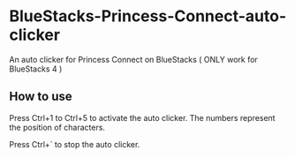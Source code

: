 # BlueStacks-Princess-Connect-auto-clicker
An auto clicker for Princess Connect on BlueStacks ( ONLY work for BlueStacks 4 )

## How to use
Press Ctrl+1 to Ctrl+5 to activate the auto clicker. The numbers represent the position of characters.

Press Ctrl+\` to stop the auto clicker.



